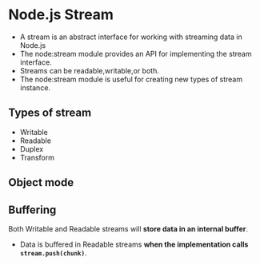 # Node.js Stream

- A stream is an abstract interface for working with streaming data in Node.js
- The node:stream module provides an API for implementing the stream interface.
- Streams can be readable,writable,or both.
- The node:stream module is useful for creating new types of stream instance.

## Types of stream

- Writable
- Readable
- Duplex
- Transform

## Object mode

## Buffering

Both Writable and Readable streams will **store data in an internal buffer**.

- Data is buffered in Readable streams **when the implementation calls `stream.push(chunk)`**.



